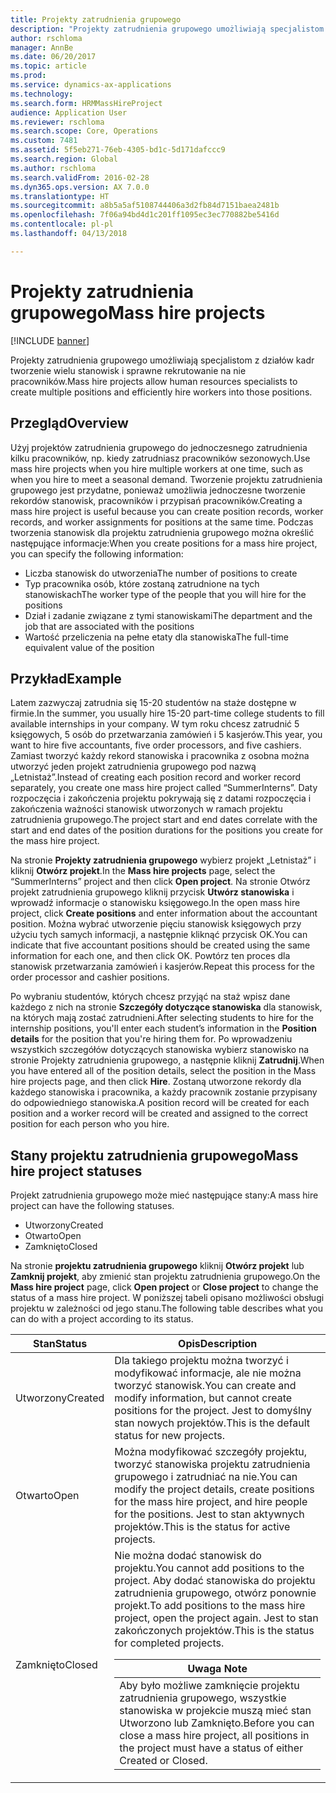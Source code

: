 ```yaml
---
title: Projekty zatrudnienia grupowego
description: "Projekty zatrudnienia grupowego umożliwiają specjalistom z działów kadr tworzenie wielu stanowisk i sprawne rekrutowanie na nie pracowników."
author: rschloma
manager: AnnBe
ms.date: 06/20/2017
ms.topic: article
ms.prod: 
ms.service: dynamics-ax-applications
ms.technology: 
ms.search.form: HRMMassHireProject
audience: Application User
ms.reviewer: rschloma
ms.search.scope: Core, Operations
ms.custom: 7481
ms.assetid: 5f5eb271-76eb-4305-bd1c-5d171dafccc9
ms.search.region: Global
ms.author: rschloma
ms.search.validFrom: 2016-02-28
ms.dyn365.ops.version: AX 7.0.0
ms.translationtype: HT
ms.sourcegitcommit: a8b5a5af5108744406a3d2fb84d7151baea2481b
ms.openlocfilehash: 7f06a94bd4d1c201ff1095ec3ec770882be5416d
ms.contentlocale: pl-pl
ms.lasthandoff: 04/13/2018

---
```


# <a name="mass-hire-projects"></a><span data-ttu-id="ee274-103">Projekty zatrudnienia grupowego</span><span class="sxs-lookup"><span data-stu-id="ee274-103">Mass hire projects</span></span>

[!INCLUDE [banner](../includes/banner.md)]

<span data-ttu-id="ee274-104">Projekty zatrudnienia grupowego umożliwiają specjalistom z działów kadr tworzenie wielu stanowisk i sprawne rekrutowanie na nie pracowników.</span><span class="sxs-lookup"><span data-stu-id="ee274-104">Mass hire projects allow human resources specialists to create multiple positions and efficiently hire workers into those positions.</span></span>

<a name="overview"></a><span data-ttu-id="ee274-105">Przegląd</span><span class="sxs-lookup"><span data-stu-id="ee274-105">Overview</span></span>
--------

<span data-ttu-id="ee274-106">Użyj projektów zatrudnienia grupowego do jednoczesnego zatrudnienia kilku pracowników, np. kiedy zatrudniasz pracowników sezonowych.</span><span class="sxs-lookup"><span data-stu-id="ee274-106">Use mass hire projects when you hire multiple workers at one time, such as when you hire to meet a seasonal demand.</span></span> <span data-ttu-id="ee274-107">Tworzenie projektu zatrudnienia grupowego jest przydatne, ponieważ umożliwia jednoczesne tworzenie rekordów stanowisk, pracowników i przypisań pracowników.</span><span class="sxs-lookup"><span data-stu-id="ee274-107">Creating a mass hire project is useful because you can create position records, worker records, and worker assignments for positions at the same time.</span></span> <span data-ttu-id="ee274-108">Podczas tworzenia stanowisk dla projektu zatrudnienia grupowego można określić następujące informacje:</span><span class="sxs-lookup"><span data-stu-id="ee274-108">When you create positions for a mass hire project, you can specify the following information:</span></span>
-   <span data-ttu-id="ee274-109">Liczba stanowisk do utworzenia</span><span class="sxs-lookup"><span data-stu-id="ee274-109">The number of positions to create</span></span>
-   <span data-ttu-id="ee274-110">Typ pracownika osób, które zostaną zatrudnione na tych stanowiskach</span><span class="sxs-lookup"><span data-stu-id="ee274-110">The worker type of the people that you will hire for the positions</span></span>
-   <span data-ttu-id="ee274-111">Dział i zadanie związane z tymi stanowiskami</span><span class="sxs-lookup"><span data-stu-id="ee274-111">The department and the job that are associated with the positions</span></span>
-   <span data-ttu-id="ee274-112">Wartość przeliczenia na pełne etaty dla stanowiska</span><span class="sxs-lookup"><span data-stu-id="ee274-112">The full-time equivalent value of the position</span></span>

## <a name="example"></a><span data-ttu-id="ee274-113">Przykład</span><span class="sxs-lookup"><span data-stu-id="ee274-113">Example</span></span>
<span data-ttu-id="ee274-114">Latem zazwyczaj zatrudnia się 15-20 studentów na staże dostępne w firmie.</span><span class="sxs-lookup"><span data-stu-id="ee274-114">In the summer, you usually hire 15-20 part-time college students to fill available internships in your company.</span></span> <span data-ttu-id="ee274-115">W tym roku chcesz zatrudnić 5 księgowych, 5 osób do przetwarzania zamówień i 5 kasjerów.</span><span class="sxs-lookup"><span data-stu-id="ee274-115">This year, you want to hire five accountants, five order processors, and five cashiers.</span></span> <span data-ttu-id="ee274-116">Zamiast tworzyć każdy rekord stanowiska i pracownika z osobna można utworzyć jeden projekt zatrudnienia grupowego pod nazwą „Letnistaż”.</span><span class="sxs-lookup"><span data-stu-id="ee274-116">Instead of creating each position record and worker record separately, you create one mass hire project called “SummerInterns”.</span></span> <span data-ttu-id="ee274-117">Daty rozpoczęcia i zakończenia projektu pokrywają się z datami rozpoczęcia i zakończenia ważności stanowisk utworzonych w ramach projektu zatrudnienia grupowego.</span><span class="sxs-lookup"><span data-stu-id="ee274-117">The project start and end dates correlate with the start and end dates of the position durations for the positions you create for the mass hire project.</span></span> 

<span data-ttu-id="ee274-118">Na stronie **Projekty zatrudnienia grupowego** wybierz projekt „Letnistaż” i kliknij **Otwórz projekt**.</span><span class="sxs-lookup"><span data-stu-id="ee274-118">In the **Mass hire projects** page, select the “SummerInterns” project and then click **Open project**.</span></span> <span data-ttu-id="ee274-119">Na stronie Otwórz projekt zatrudnienia grupowego kliknij przycisk **Utwórz stanowiska** i wprowadź informacje o stanowisku księgowego.</span><span class="sxs-lookup"><span data-stu-id="ee274-119">In the open mass hire project, click **Create positions** and enter information about the accountant position.</span></span> <span data-ttu-id="ee274-120">Można wybrać utworzenie pięciu stanowisk księgowych przy użyciu tych samych informacji, a następnie kliknąć przycisk OK.</span><span class="sxs-lookup"><span data-stu-id="ee274-120">You can indicate that five accountant positions should be created using the same information for each one, and then click OK.</span></span> <span data-ttu-id="ee274-121">Powtórz ten proces dla stanowisk przetwarzania zamówień i kasjerów.</span><span class="sxs-lookup"><span data-stu-id="ee274-121">Repeat this process for the order processor and cashier positions.</span></span> 

<span data-ttu-id="ee274-122">Po wybraniu studentów, których chcesz przyjąć na staż wpisz dane każdego z nich na stronie **Szczegóły dotyczące stanowiska** dla stanowisk, na których mają zostać zatrudnieni.</span><span class="sxs-lookup"><span data-stu-id="ee274-122">After selecting students to hire for the internship positions, you'll enter each student’s information in the **Position details** for the position that you're hiring them for.</span></span> <span data-ttu-id="ee274-123">Po wprowadzeniu wszystkich szczegółów dotyczących stanowiska wybierz stanowisko na stronie Projekty zatrudnienia grupowego, a następnie kliknij **Zatrudnij**.</span><span class="sxs-lookup"><span data-stu-id="ee274-123">When you have entered all of the position details, select the position in the Mass hire projects page, and then click **Hire**.</span></span> <span data-ttu-id="ee274-124">Zostaną utworzone rekordy dla każdego stanowiska i pracownika, a każdy pracownik zostanie przypisany do odpowiedniego stanowiska.</span><span class="sxs-lookup"><span data-stu-id="ee274-124">A position record will be created for each position and a worker record will be created and assigned to the correct position for each person who you hire.</span></span>

## <a name="mass-hire-project-statuses"></a><span data-ttu-id="ee274-125">Stany projektu zatrudnienia grupowego</span><span class="sxs-lookup"><span data-stu-id="ee274-125">Mass hire project statuses</span></span>
<span data-ttu-id="ee274-126">Projekt zatrudnienia grupowego może mieć następujące stany:</span><span class="sxs-lookup"><span data-stu-id="ee274-126">A mass hire project can have the following statuses.</span></span>
-   <span data-ttu-id="ee274-127">Utworzony</span><span class="sxs-lookup"><span data-stu-id="ee274-127">Created</span></span>
-   <span data-ttu-id="ee274-128">Otwarto</span><span class="sxs-lookup"><span data-stu-id="ee274-128">Open</span></span>
-   <span data-ttu-id="ee274-129">Zamknięto</span><span class="sxs-lookup"><span data-stu-id="ee274-129">Closed</span></span>

<span data-ttu-id="ee274-130">Na stronie **projektu zatrudnienia grupowego** kliknij **Otwórz projekt** lub **Zamknij projekt**, aby zmienić stan projektu zatrudnienia grupowego.</span><span class="sxs-lookup"><span data-stu-id="ee274-130">On the **Mass hire project** page, click **Open project** or **Close project** to change the status of a mass hire project.</span></span> <span data-ttu-id="ee274-131">W poniższej tabeli opisano możliwości obsługi projektu w zależności od jego stanu.</span><span class="sxs-lookup"><span data-stu-id="ee274-131">The following table describes what you can do with a project according to its status.</span></span>

<table>
<thead>
<tr class="header">
<th><span data-ttu-id="ee274-132">Stan</span><span class="sxs-lookup"><span data-stu-id="ee274-132">Status</span></span></th>
<th><span data-ttu-id="ee274-133">Opis</span><span class="sxs-lookup"><span data-stu-id="ee274-133">Description</span></span></th>
</tr>
</thead>
<tbody>
<tr class="odd">
<td><span data-ttu-id="ee274-134">Utworzony</span><span class="sxs-lookup"><span data-stu-id="ee274-134">Created</span></span></td>
<td><span data-ttu-id="ee274-135">Dla takiego projektu można tworzyć i modyfikować informacje, ale nie można tworzyć stanowisk.</span><span class="sxs-lookup"><span data-stu-id="ee274-135">You can create and modify information, but cannot create positions for the project.</span></span> <span data-ttu-id="ee274-136">Jest to domyślny stan nowych projektów.</span><span class="sxs-lookup"><span data-stu-id="ee274-136">This is the default status for new projects.</span></span></td>
</tr>
<tr class="even">
<td><span data-ttu-id="ee274-137">Otwarto</span><span class="sxs-lookup"><span data-stu-id="ee274-137">Open</span></span></td>
<td><span data-ttu-id="ee274-138">Można modyfikować szczegóły projektu, tworzyć stanowiska projektu zatrudnienia grupowego i zatrudniać na nie.</span><span class="sxs-lookup"><span data-stu-id="ee274-138">You can modify the project details, create positions for the mass hire project, and hire people for the positions.</span></span> <span data-ttu-id="ee274-139">Jest to stan aktywnych projektów.</span><span class="sxs-lookup"><span data-stu-id="ee274-139">This is the status for active projects.</span></span></td>
</tr>
<tr class="odd">
<td><span data-ttu-id="ee274-140">Zamknięto</span><span class="sxs-lookup"><span data-stu-id="ee274-140">Closed</span></span></td>
<td><span data-ttu-id="ee274-141">Nie można dodać stanowisk do projektu.</span><span class="sxs-lookup"><span data-stu-id="ee274-141">You cannot add positions to the project.</span></span> <span data-ttu-id="ee274-142">Aby dodać stanowiska do projektu zatrudnienia grupowego, otwórz ponownie projekt.</span><span class="sxs-lookup"><span data-stu-id="ee274-142">To add positions to the mass hire project, open the project again.</span></span> <span data-ttu-id="ee274-143">Jest to stan zakończonych projektów.</span><span class="sxs-lookup"><span data-stu-id="ee274-143">This is the status for completed projects.</span></span>
<div class="alert">
<table>
<thead>
<tr class="header">
<th><span data-ttu-id="ee274-144"><strong>Uwaga </strong></span><span class="sxs-lookup"><span data-stu-id="ee274-144"><strong>Note</strong></span></span></th>
</tr>
</thead>
<tbody>
<tr class="odd">
<td><span data-ttu-id="ee274-145">Aby było możliwe zamknięcie projektu zatrudnienia grupowego, wszystkie stanowiska w projekcie muszą mieć stan Utworzono lub Zamknięto.</span><span class="sxs-lookup"><span data-stu-id="ee274-145">Before you can close a mass hire project, all positions in the project must have a status of either Created or Closed.</span></span></td>
</tr>
</tbody>
</table>
</div></td>
</tr>
</tbody>
</table>








